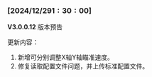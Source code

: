 ### $[2024/12/29 1:30:00]$

**V3.0.0.12**  版本预告

更新内容：

1. 新增可分别调整X轴Y轴瞄准速度。
2. 修复读取配置文件问题，并上传标准配置文件。

